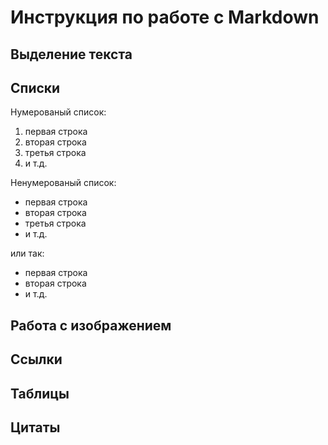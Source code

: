 # Инструкция по работе с Markdown

## Выделение текста

## Списки
Нумерованый список:
1. первая строка
2. вторая строка
3. третья строка
4. и т.д.

Ненумерованый список:
* первая строка
* вторая строка
* третья строка
* и т.д.

или так:
- первая строка
- вторая строка
- и т.д.
## Работа с изображением

## Ссылки

## Таблицы

## Цитаты